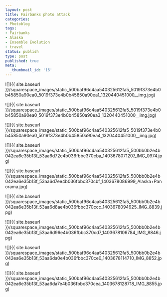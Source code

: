 ```yaml
---
layout: post
title: Fairbanks photo attack
categories:
- Photoblog
tags:
- Fairbanks
- Alaska
- Ensemble Evolution
- travel
status: publish
type: post
published: true
meta:
  _thumbnail_id: '16'
---
```



![]({{ site.baseurl }}/squarespace_images/static_500baf96c4aa540325612fa5_5019f373e4b0b45850a90ea0_5019f373e4b0b45850a90ea1_1320440451000__img.jpg)
  

  
   
![]({{ site.baseurl }}/squarespace_images/static_500baf96c4aa540325612fa5_5019f373e4b0b45850a90ea0_5019f373e4b0b45850a90ea3_1320440451000__img.jpg)
  

  
   
![]({{ site.baseurl }}/squarespace_images/static_500baf96c4aa540325612fa5_5019f373e4b0b45850a90ea0_5019f373e4b0b45850a90ea4_1320440451000__img.jpg)
  

  
   
![]({{ site.baseurl }}/squarespace_images/static_500baf96c4aa540325612fa5_500bb0b2e4b042ea6e35b13f_53aa6d72e4b036fbbc370cba_1403678071207_IMG_0974.jpg)
  

  
   
![]({{ site.baseurl }}/squarespace_images/static_500baf96c4aa540325612fa5_500bb0b2e4b042ea6e35b13f_53aa6d7ee4b036fbbc370cbf_1403678086999_Alaska+Panorama.jpg)
  

  
   
![]({{ site.baseurl }}/squarespace_images/static_500baf96c4aa540325612fa5_500bb0b2e4b042ea6e35b13f_53aa6d8ae4b036fbbc370ccc_1403678094925_IMG_8839.jpg)
  

  
   
![]({{ site.baseurl }}/squarespace_images/static_500baf96c4aa540325612fa5_500bb0b2e4b042ea6e35b13f_53aa6d96e4b036fbbc370cd7_1403678106784_IMG_8846.jpg)
  

  
   
![]({{ site.baseurl }}/squarespace_images/static_500baf96c4aa540325612fa5_500bb0b2e4b042ea6e35b13f_53aa6da0e4b036fbbc370ce0_1403678114710_IMG_8852.jpg)
  

  
   
![]({{ site.baseurl }}/squarespace_images/static_500baf96c4aa540325612fa5_500bb0b2e4b042ea6e35b13f_53aa6da7e4b036fbbc370cea_1403678128718_IMG_8855.jpg)
